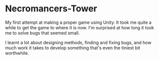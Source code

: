 # Necromancers-Tower
My first attempt at making a proper game using Unity. It took me quite a while to get the game to where it is now. I'm surprised at how long it took me to solve bugs that seemed small. 

I learnt a lot about designing methods, finding and fixing bugs, and how much work it takes to develop something that's even the tiniest bit worthwhile.
